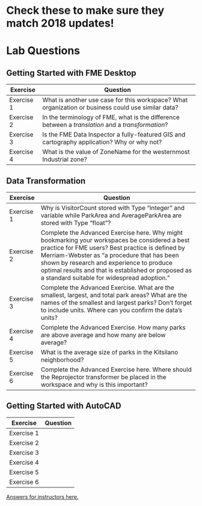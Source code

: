 # Check these to make sure they match 2018 updates!

# Lab Questions

## Getting Started with FME Desktop

Exercise|Question
--|--
Exercise 1|What is another use case for this workspace? What organization or business could use similar data?
Exercise 2|In the terminology of FME, what is the difference between a *translation* and a *transformation*?
Exercise 3|Is the FME Data Inspector a fully-featured GIS and cartography application? Why or why not?
Exercise 4|What is the value of ZoneName for the westernmost Industrial zone?

## Data Transformation

Exercise|Question
--|--
Exercise 1|Why is VisitorCount stored with Type “integer” and variable while ParkArea and AverageParkArea are stored with Type “float”?
Exercise 2|Complete the Advanced Exercise here. Why might bookmarking your workspaces be considered a best practice for FME users? Best practice is defined by Merriam-Webster as “a procedure that has been shown by research and experience to produce optimal results and that is established or proposed as a standard suitable for widespread adoption.”
Exercise 3|Complete the Advanced Exercise. What are the smallest, largest, and total park areas? What are the names of the smallest and largest parks? Don’t forget to include units. Where can you confirm the data’s units?
Exercise 4|Complete the Advanced Exercise. How many parks are above average and how many are below average?
Exercise 5|What is the average size of parks in the Kitsilano neighborhood?
Exercise 6|Complete the Advanced Exercise here. Where should the Reprojector transformer be placed in the workspace and why is this important?

## Getting Started with AutoCAD

Exercise|Question
--|--
Exercise 1|
Exercise 2|
Exercise 3|
Exercise 4|
Exercise 5|
Exercise 6|

[Answers for instructors here.]()
